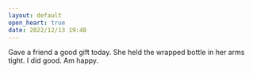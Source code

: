 ```yaml
---
layout: default
open_heart: true
date: 2022/12/13 19:48
---
```


Gave a friend a good gift today. She held the wrapped bottle in her arms tight. I did good. Am happy.
